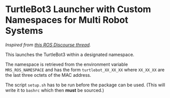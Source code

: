 # TurtleBot3 Launcher with Custom Namespaces for Multi Robot Systems

*Inspired from [this ROS Discourse thread](https://discourse.ros.org/t/giving-a-turtlebot3-a-namespace-for-multi-robot-experiments/10756/1).*

This launches the TurtleBot3 within a designated namespace.

The namespace is retrieved from the environment variable `MRS_ROS_NAMESPACE` and has the form `turtlebot_XX_XX_XX` where `XX_XX_XX` are the last three octets of the MAC address.

The script `setup.sh` has to be run before the package can be used. (This will write it to `bashrc` which then **must** be sourced.)
